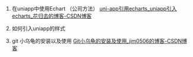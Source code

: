 1. 在uniapp中使用Echart （公司方法）
[uni-app引用echarts_uniapp引入echarts_花归去的博客-CSDN博客](https://blog.csdn.net/weixin_42120669/article/details/106123645)

2. 如何引入uniapp的样式
3. git 小乌龟的安装以及使用
[Git小乌龟的安装及使用_jim0506的博客-CSDN博客](https://blog.csdn.net/u012841414/article/details/123393104)